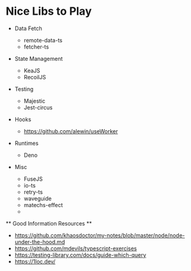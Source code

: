 # Nice Libs to Play

* Data Fetch
  - remote-data-ts
  - fetcher-ts

* State Management
  - KeaJS
  - RecoilJS

* Testing
  - Majestic
  - Jest-circus

* Hooks
  - https://github.com/alewin/useWorker

* Runtimes
  - Deno


* Misc
  - FuseJS
  - io-ts
  - retry-ts
  - waveguide
  - matechs-effect
  - 


** Good Information Resources ** 

* https://github.com/khaosdoctor/my-notes/blob/master/node/node-under-the-hood.md
* https://github.com/mdevils/typescript-exercises
* https://testing-library.com/docs/guide-which-query
* https://1loc.dev/
